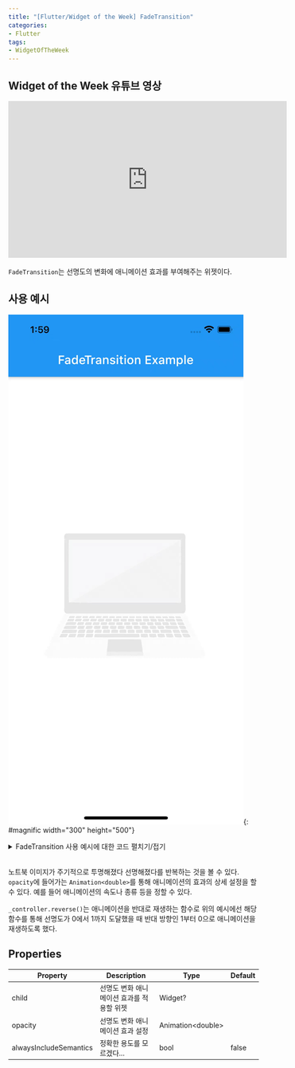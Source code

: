 ```yaml
---
title: "[Flutter/Widget of the Week] FadeTransition"
categories:
- Flutter
tags:
- WidgetOfTheWeek
---
```


## Widget of the Week 유튜브 영상

<iframe width="560" height="315" src="https://www.youtube.com/embed/rLwWVbv3xDQ?cc_load_policy=1" frameborder="0" allowfullscreen></iframe>

<br>

`FadeTransition`는 선명도의 변화에 애니메이션 효과를 부여해주는 위젯이다.

## 사용 예시

![](/assets/flutter/WidgetOfTheWeek/7.FadeTransition/Example1.gif){: #magnific width="300" height="500"}

<details markdown="1">
  <summary>FadeTransition 사용 예시에 대한 코드 펼치기/접기</summary>

``` dart
class _FadeTransitionExampleState extends State<StatefulWidget>
    with TickerProviderStateMixin {
  AnimationController _controller;
  Animation<double> _animation;

  initState() {
    super.initState();
    _controller = AnimationController(
        duration: const Duration(seconds: 2), vsync: this);
    _animation = CurvedAnimation(parent: _controller, curve: Curves.easeIn);

    _animation.addStatusListener((status) {
      if (status == AnimationStatus.completed) {
        _controller.reverse();
      } else if (status == AnimationStatus.dismissed) {
        _controller.forward();
      }
    });
    _controller.forward();
  }

  @override
  Widget build(BuildContext context) {
    return Container(
      height: double.infinity,
      width: double.infinity,
      color: Colors.white,
      child: FadeTransition(
        opacity: _animation,
        child: Padding(
            padding: EdgeInsets.all(8),
            child: Image.network(
                'https://terry1213.github.io/assets/images/logo.png')),
      ),
    );
  }
}
```

</details>
<br>

노트북 이미지가 주기적으로 투명해졌다 선명해졌다를 반복하는 것을 볼 수 있다. `opacity`에 들어가는 `Animation<double>`를 통해 애니메이션의 효과의 상세 설정을 할 수 있다. 예를 들어 애니메이션의 속도나 종류 등을 정할 수 있다.

`_controller.reverse()`는 애니메이션을 반대로 재생하는 함수로 위의 예시에선 해당 함수를 통해 선명도가 0에서 1까지 도달했을 때 반대 방향인 1부터 0으로 애니메이션을 재생하도록 했다.

## Properties

| Property               	| Description 	| Type              	| Default 	|
|------------------------	|-------------	|-------------------	|---------	|
| child                  	| 선명도 변화 애니메이션 효과를 적용할 위젯	| Widget?           	|         	|
| opacity                	| 선명도 변화 애니메이션 효과 설정 	| Animation\<double> 	|         	|
| alwaysIncludeSemantics 	| 정확한 용도를 모르겠다\...	| bool              	| false   	|
